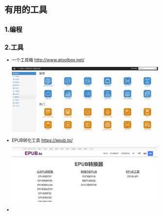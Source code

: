 # 有用的工具

## 1.编程



## 2.工具

- 一个工具箱 http://www.atoolbox.net/

  ![image-20210205162032068](images/image-20210218162319000.png)

- EPUB转化工具 https://epub.to/

  ![image-20210205162032068](images/image-20210219162319000.png)

- 

